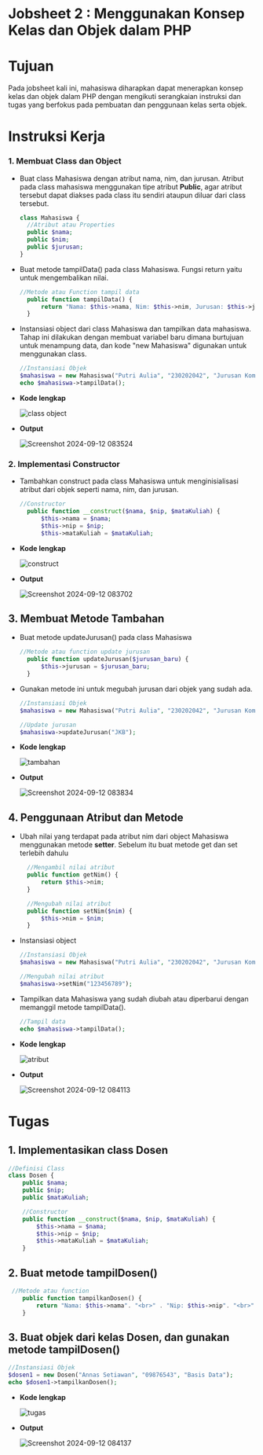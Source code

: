 # Jobsheet 2 : Menggunakan Konsep Kelas dan Objek dalam PHP
# Tujuan
Pada jobsheet kali ini, mahasiswa diharapkan dapat menerapkan konsep kelas dan objek dalam PHP dengan mengikuti serangkaian instruksi dan tugas yang berfokus pada pembuatan dan penggunaan kelas serta objek.

# Instruksi Kerja
### 1. Membuat Class dan Object
- Buat class Mahasiswa dengan atribut nama, nim, dan jurusan. Atribut pada class mahasiswa menggunakan tipe atribut **Public**, agar atribut tersebut dapat diakses pada class itu sendiri ataupun diluar dari class tersebut.
  ```php
  class Mahasiswa {
    //Atribut atau Properties
    public $nama;
    public $nim;
    public $jurusan;
  }
  ```
- Buat metode tampilData() pada class Mahasiswa. Fungsi return yaitu untuk mengembalikan nilai.
  ```php
  //Metode atau Function tampil data
    public function tampilData() {
        return "Nama: $this->nama, Nim: $this->nim, Jurusan: $this->jurusan";
    }
  ```
- Instansiasi object dari class Mahasiswa dan tampilkan data mahasiswa. Tahap ini dilakukan dengan membuat variabel baru dimana burtujuan untuk menampung data, dan kode "new Mahasiswa" digunakan untuk menggunakan class.
  ```php
  //Instansiasi Objek
  $mahasiswa = new Mahasiswa("Putri Aulia", "230202042", "Jurusan Komputer Bisnis");
  echo $mahasiswa->tampilData();
  ```
- **Kode lengkap**
  
  ![class object](https://github.com/user-attachments/assets/9d04639f-7415-4b6e-84a4-db82968e44e6)

- **Output**
  
  ![Screenshot 2024-09-12 083524](https://github.com/user-attachments/assets/2909b338-2105-4c76-ab35-744c085ab90e)


### 2. Implementasi Constructor
- Tambahkan construct pada class Mahasiswa untuk menginisialisasi atribut dari objek seperti nama, nim, dan jurusan.
  ```php
  //Constructor
    public function __construct($nama, $nip, $mataKuliah) {
        $this->nama = $nama;
        $this->nip = $nip;
        $this->mataKuliah = $mataKuliah;
  ```
- **Kode lengkap**
  
  ![construct](https://github.com/user-attachments/assets/0b163169-22ba-4991-b27e-0407697ac8ae)


- **Output**
  
  ![Screenshot 2024-09-12 083702](https://github.com/user-attachments/assets/6173e0d7-267a-4591-88b4-c21afc1e6609)


## 3. Membuat Metode Tambahan
- Buat metode updateJurusan() pada class Mahasiswa
  ```php
  //Metode atau function update jurusan
    public function updateJurusan($jurusan_baru) {
        $this->jurusan = $jurusan_baru;
    }
  ```
- Gunakan metode ini untuk megubah jurusan dari objek yang sudah ada.
  ```php
  //Instansiasi Objek
  $mahasiswa = new Mahasiswa("Putri Aulia", "230202042", "Jurusan Komputer Bisnis");

  //Update jurusan
  $mahasiswa->updateJurusan("JKB");
  ```
- **Kode lengkap**
  
  ![tambahan](https://github.com/user-attachments/assets/b76ffc9f-5eab-461d-8c5f-efc338ac3e91)

- **Output**
  
  ![Screenshot 2024-09-12 083834](https://github.com/user-attachments/assets/5f1da9ea-6399-4993-b019-e104094d8fb0)

## 4. Penggunaan Atribut dan Metode
- Ubah nilai yang terdapat pada atribut nim dari object Mahasiswa menggunakan metode **setter**. Sebelum itu buat metode get dan set terlebih dahulu
  ```php
    //Mengambil nilai atribut
    public function getNim() {
        return $this->nim;
    }

    //Mengubah nilai atribut
    public function setNim($nim) {
        $this->nim = $nim;
    }
  ```
- Instansiasi object
  ```php
  //Instansiasi Objek
  $mahasiswa = new Mahasiswa("Putri Aulia", "230202042", "Jurusan Komputer Bisnis");

  //Mengubah nilai atribut
  $mahasiswa->setNim("123456789");
  ```
- Tampilkan data Mahasiswa yang sudah diubah atau diperbarui dengan memanggil metode tampilData().
  ```php
  //Tampil data
  echo $mahasiswa->tampilData();
  ```
- **Kode lengkap**
  
  ![atribut](https://github.com/user-attachments/assets/8b49165a-4a4f-45f2-9e6e-14ef79653a5e)

- **Output**
  
  ![Screenshot 2024-09-12 084113](https://github.com/user-attachments/assets/8d403450-ed9a-4a2b-b70b-df2b901c3850)

# Tugas
## 1. Implementasikan class Dosen
```php
//Definisi Class
class Dosen {
    public $nama;
    public $nip;
    public $mataKuliah;

    //Constructor
    public function __construct($nama, $nip, $mataKuliah) {
        $this->nama = $nama;
        $this->nip = $nip;
        $this->mataKuliah = $mataKuliah;
    }
```
## 2. Buat metode tampilDosen()
```php
 //Metode atau function
    public function tampilkanDosen() {
        return "Nama: $this->nama". "<br>" . "Nip: $this->nip". "<br>" . "MataKuliah $this->mataKuliah". "<hr>";
    }
```
## 3. Buat objek dari kelas Dosen, dan gunakan metode tampilDosen()
```php
//Instansiasi Objek
$dosen1 = new Dosen("Annas Setiawan", "09876543", "Basis Data");
echo $dosen1->tampilkanDosen();
```

- **Kode lengkap**
  
  ![tugas](https://github.com/user-attachments/assets/64f4364b-1091-4166-9fda-98815760c517)

- **Output**
  
  ![Screenshot 2024-09-12 084137](https://github.com/user-attachments/assets/70f3176e-014c-434f-838a-f6555cb36117)


  
